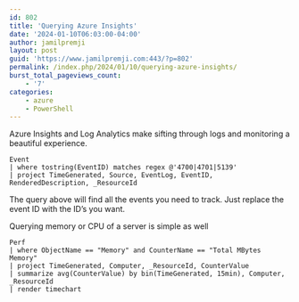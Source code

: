 ```yaml
---
id: 802
title: 'Querying Azure Insights'
date: '2024-01-10T06:03:00-04:00'
author: jamilpremji
layout: post
guid: 'https://www.jamilpremji.com:443/?p=802'
permalink: /index.php/2024/01/10/querying-azure-insights/
burst_total_pageviews_count:
    - '7'
categories:
    - azure
    - PowerShell
---
```


Azure Insights and Log Analytics make sifting through logs and monitoring a beautiful experience.

```
Event 
| where tostring(EventID) matches regex @'4700|4701|5139'
| project TimeGenerated, Source, EventLog, EventID, RenderedDescription, _ResourceId

```

The query above will find all the events you need to track. Just replace the event ID with the ID’s you want.

Querying memory or CPU of a server is simple as well

```
Perf
| where ObjectName == "Memory" and CounterName == "Total MBytes Memory"
| project TimeGenerated, Computer, _ResourceId, CounterValue
| summarize avg(CounterValue) by bin(TimeGenerated, 15min), Computer, _ResourceId
| render timechart

```